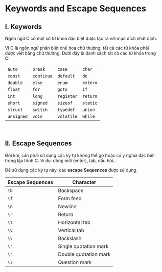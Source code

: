 # Keywords and Escape Sequences


## I. Keywords

Ngôn ngữ C có một số từ khoá đặc biệt được tạo ra với mục đích nhất định. 

Vì C là ngôn ngữ phân biệt chữ hoa chữ thường, tất cả các từ khóa phải được viết bằng chữ thường. Dưới đây là danh sách tất cả các từ khóa trong C:

|   |   |   |   |
| - | - | - | - |
| `auto`     | `break`    |	`case`     |	`char`   |
| `const`    | `continue` |	`default`  |	`do`     |
| `double`   | `else`     |	`enum`     |	`extern` |
| `float`    | `for`      |	`goto`     |	`if`     |
| `int`      | `long`     |	`register` |	`return` |
| `short`    | `signed`   |	`sizeof`   |	`static` |
| `struct`   | `switch`   |	`typedef`  |	`union`  |
| `unsigned` | `void`     |	`volatile` |	`while`  |

<br />


## II. Escape Sequences

Đôi khi, cần phải sử dụng các ký tự không thể gõ hoặc có ý nghĩa đặc biệt trong lập trình C. Ví dụ: dòng mới (enter), tab, dấu hỏi... 

Để sử dụng các ký tự này, các **escape Sequences** được sử dụng.

| Escape Sequences	|  Character  |
| ---- | ---------- |
| `\b` |	Backspace |
| `\f` |	Form feed |
| `\n` |	Newline |
| `\r` |	Return |
| `\t` |	Horizontal tab |
| `\v` |	Vertical tab |
| `\\` |	Backslash |
| `\'` |	Single quotation mark |
| `\"` |	Double quotation mark |
| `\?` |	Question mark |
